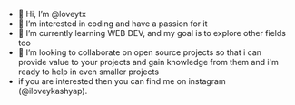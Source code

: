- 👋 Hi, I’m @loveytx
- 👀 I’m interested in coding and have a passion for it 
- 🌱 I’m currently learning WEB DEV, and my goal is to explore other fields too 
- 💞️ I’m looking to collaborate on open source projects so that i can provide value to your projects and gain knowledge from them and i'm ready to help in even smaller projects 
- if you are interested then you can find me on instagram (@iloveykashyap).
